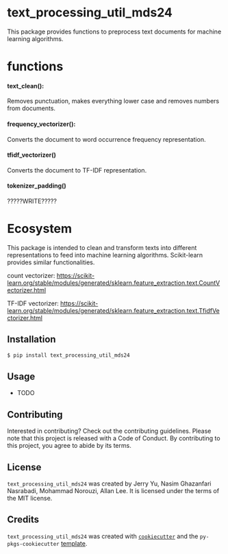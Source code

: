 # text_processing_util_mds24

This package provides functions to preprocess text documents for machine learning algorithms.

# functions
#### text_clean(): 
Removes punctuation, makes everything lower case and removes numbers from documents.
#### frequency_vectorizer():
Converts the document to word occurrence frequency representation.
#### tfidf_vectorizer()
Converts the document to TF-IDF representation.
#### tokenizer_padding()
?????WRITE?????


# Ecosystem
This package is intended to clean and transform texts into different representations to feed into machine learning algorithms.
Scikit-learn provides similar functionalities.

count vectorizer:
https://scikit-learn.org/stable/modules/generated/sklearn.feature_extraction.text.CountVectorizer.html

TF-IDF vectorizer:
https://scikit-learn.org/stable/modules/generated/sklearn.feature_extraction.text.TfidfVectorizer.html




## Installation

```bash
$ pip install text_processing_util_mds24
```

## Usage

- TODO

## Contributing

Interested in contributing? Check out the contributing guidelines. Please note that this project is released with a Code of Conduct. By contributing to this project, you agree to abide by its terms.

## License

`text_processing_util_mds24` was created by Jerry Yu, Nasim Ghazanfari Nasrabadi, Mohammad Norouzi, Allan Lee. It is licensed under the terms of the MIT license.

## Credits

`text_processing_util_mds24` was created with [`cookiecutter`](https://cookiecutter.readthedocs.io/en/latest/) and the `py-pkgs-cookiecutter` [template](https://github.com/py-pkgs/py-pkgs-cookiecutter).
